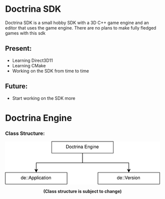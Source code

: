# Doctrina SDK
 
Doctrina SDK is a small hobby SDK with a 3D C++ game engine and an editor that uses the game engine.
There are no plans to make fully fledged games with this sdk

## Present:

- Learning Direct3D11
- Learning CMake
- Working on the SDK from time to time

## Future:

- Start working on the SDK more


# Doctrina Engine

### Class Structure:

<img align = "center" src = "Content/Documentation/ClassStructure.svg" >

<p align = "center"> <b> (Class structure is subject to change) </b> </p>


